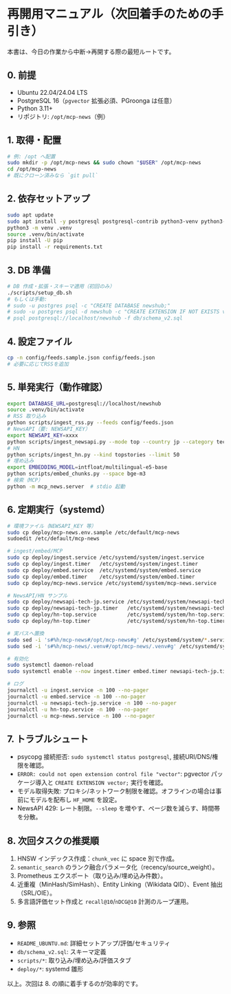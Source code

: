 # 再開用マニュアル（次回着手のための手引き）

本書は、今日の作業から中断→再開する際の最短ルートです。

## 0. 前提
- Ubuntu 22.04/24.04 LTS
- PostgreSQL 16（`pgvector` 拡張必須、PGroonga は任意）
- Python 3.11+
- リポジトリ: `/opt/mcp-news`（例）

## 1. 取得・配置
```bash
# 例: /opt へ配置
sudo mkdir -p /opt/mcp-news && sudo chown "$USER" /opt/mcp-news
cd /opt/mcp-news
# 既にクローン済みなら `git pull`
```

## 2. 依存セットアップ
```bash
sudo apt update
sudo apt install -y postgresql postgresql-contrib python3-venv python3-pip curl ca-certificates
python3 -m venv .venv
source .venv/bin/activate
pip install -U pip
pip install -r requirements.txt
```

## 3. DB 準備
```bash
# DB 作成・拡張・スキーマ適用（初回のみ）
./scripts/setup_db.sh
# もしくは手動:
# sudo -u postgres psql -c "CREATE DATABASE newshub;"
# sudo -u postgres psql -d newshub -c "CREATE EXTENSION IF NOT EXISTS vector;"
# psql postgresql://localhost/newshub -f db/schema_v2.sql
```

## 4. 設定ファイル
```bash
cp -n config/feeds.sample.json config/feeds.json
# 必要に応じてRSSを追加
```

## 5. 単発実行（動作確認）
```bash
export DATABASE_URL=postgresql://localhost/newshub
source .venv/bin/activate
# RSS 取り込み
python scripts/ingest_rss.py --feeds config/feeds.json
# NewsAPI（要: NEWSAPI_KEY）
export NEWSAPI_KEY=xxxx
python scripts/ingest_newsapi.py --mode top --country jp --category technology --page-size 50 --pages 1
# HN
python scripts/ingest_hn.py --kind topstories --limit 50
# 埋め込み
export EMBEDDING_MODEL=intfloat/multilingual-e5-base
python scripts/embed_chunks.py --space bge-m3
# 検索（MCP）
python -m mcp_news.server  # stdio 起動
```

## 6. 定期実行（systemd）
```bash
# 環境ファイル（NEWSAPI_KEY 等）
sudo cp deploy/mcp-news.env.sample /etc/default/mcp-news
sudoedit /etc/default/mcp-news

# ingest/embed/MCP
sudo cp deploy/ingest.service /etc/systemd/system/ingest.service
sudo cp deploy/ingest.timer   /etc/systemd/system/ingest.timer
sudo cp deploy/embed.service  /etc/systemd/system/embed.service
sudo cp deploy/embed.timer    /etc/systemd/system/embed.timer
sudo cp deploy/mcp-news.service /etc/systemd/system/mcp-news.service

# NewsAPI/HN サンプル
sudo cp deploy/newsapi-tech-jp.service /etc/systemd/system/newsapi-tech-jp.service
sudo cp deploy/newsapi-tech-jp.timer   /etc/systemd/system/newsapi-tech-jp.timer
sudo cp deploy/hn-top.service          /etc/systemd/system/hn-top.service
sudo cp deploy/hn-top.timer            /etc/systemd/system/hn-top.timer

# 実パスへ置換
sudo sed -i 's#%h/mcp-news#/opt/mcp-news#g' /etc/systemd/system/*.service
sudo sed -i 's#%h/mcp-news/.venv#/opt/mcp-news/.venv#g' /etc/systemd/system/*.service

# 有効化
sudo systemctl daemon-reload
sudo systemctl enable --now ingest.timer embed.timer newsapi-tech-jp.timer hn-top.timer mcp-news.service

# ログ
journalctl -u ingest.service -n 100 --no-pager
journalctl -u embed.service -n 100 --no-pager
journalctl -u newsapi-tech-jp.service -n 100 --no-pager
journalctl -u hn-top.service -n 100 --no-pager
journalctl -u mcp-news.service -n 100 --no-pager
```

## 7. トラブルシュート
- psycopg 接続拒否: `sudo systemctl status postgresql`, 接続URI/DNS/権限を確認。
- `ERROR: could not open extension control file "vector"`: pgvector パッケージ導入と `CREATE EXTENSION vector;` 実行を確認。
- モデル取得失敗: プロキシ/ネットワーク制限を確認。オフラインの場合は事前にモデルを配布し `HF_HOME` を設定。
- NewsAPI 429: レート制限。`--sleep` を増やす、ページ数を減らす、時間帯を分散。

## 8. 次回タスクの推奨順
1) HNSW インデックス作成：`chunk_vec` に space 別で作成。
2) `semantic_search` のランク融合パラメータ化（recency/source_weight）。
3) Prometheus エクスポート（取り込み/埋め込み件数）。
4) 近重複（MinHash/SimHash）、Entity Linking（Wikidata QID）、Event 抽出（SRL/OIE）。
5) 多言語評価セット作成と `recall@10`/`nDCG@10` 計測のループ運用。

## 9. 参照
- `README_UBUNTU.md`: 詳細セットアップ/評価/セキュリティ
- `db/schema_v2.sql`: スキーマ定義
- `scripts/*`: 取り込み/埋め込み/評価スタブ
- `deploy/*`: systemd 雛形

以上。次回は 8. の順に着手するのが効率的です。

